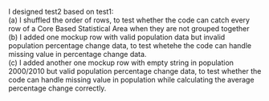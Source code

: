 I designed test2 based on test1: \
(a) I shuffled the order of rows, to test whether the code can catch every row of a Core Based Statistical Area when they are not grouped together \
(b) I added one mockup row with valid population data but invalid population percentage change data, to test whetehe the code can handle missing value in percentage change data. \
(c) I added another one mockup row with empty string in population 2000/2010 but valid population percentage change data, to test whether the code can handle missing value in population while calculating the average percentage change correctly.
